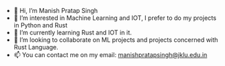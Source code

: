 - 👋 Hi, I’m Manish Pratap Singh
- 👀 I’m interested in Machine Learning and IOT, I prefer to do my projects in Python and Rust
- 🌱 I’m currently learning Rust and IOT in it.
- 💞️ I’m looking to collaborate on ML projects and projects concerned with Rust Language.
- 📫 You can contact me on my email: manishpratapsingh@jklu.edu.in

<!---
cepheidloom/cepheidloom is a ✨ special ✨ repository because its `README.md` (this file) appears on your GitHub profile.
You can click the Preview link to take a look at your changes.
--->
